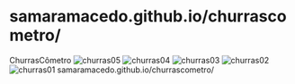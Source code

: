 # samaramacedo.github.io/churrascometro/
 ChurrasCômetro
![churras05](https://user-images.githubusercontent.com/91075479/148309137-02b5aaa5-47a5-4448-b007-631dda10e2f5.png)
![churras04](https://user-images.githubusercontent.com/91075479/148309144-9f3c9142-af69-426d-87d1-01a5ac388702.png)
![churras03](https://user-images.githubusercontent.com/91075479/148309145-f0fe5c3e-8c4c-4153-9dd9-4cc90f08c379.png)
![churras02](https://user-images.githubusercontent.com/91075479/148309151-8d5aa145-cf19-4801-a0ef-fb3c22a3518a.png)
![churras01](https://user-images.githubusercontent.com/91075479/148309153-f2c8d6e2-6656-4713-ba5e-c9f5dafc31de.png)
samaramacedo.github.io/churrascometro/
